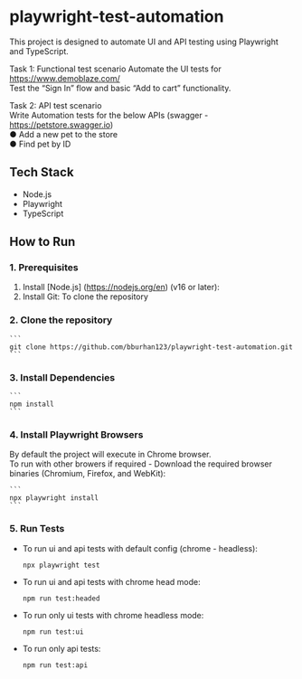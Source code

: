 # playwright-test-automation
This project is designed to automate UI and API testing using Playwright and TypeScript.

Task 1: Functional test scenario
Automate the UI tests for https://www.demoblaze.com/  
Test the “Sign In” flow and basic “Add to cart” functionality.

Task 2: API test scenario  
Write Automation tests for the below APIs (swagger -  https://petstore.swagger.io)  
● Add a new pet to the store  
● Find pet by ID

## Tech Stack
* Node.js
* Playwright
* TypeScript

## How to Run

### 1. Prerequisites
1. Install [Node.js] (https://nodejs.org/en) (v16 or later):
2. Install Git: To clone the repository


### 2. Clone the repository
    ```
    git clone https://github.com/bburhan123/playwright-test-automation.git
    ```

### 3. Install Dependencies
    ```
    npm install 
    ```

### 4. Install Playwright Browsers
By default the project will execute in Chrome browser.  
To run with other browers if required - Download the required browser binaries (Chromium, Firefox, and WebKit):  
    
    ```
    npx playwright install
    ```

### 5. Run Tests
* To run ui and api tests with default config (chrome - headless):
   ```
   npx playwright test
   ```

* To run ui and api tests with chrome head mode:
   ```
   npm run test:headed
   ```

* To run only ui tests with chrome headless mode:
   ```
   npm run test:ui
   ```

* To run only api tests:
   ```
   npm run test:api
   ```
